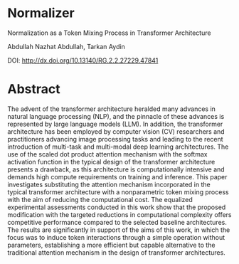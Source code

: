# Normalizer

Normalization as a Token Mixing Process in Transformer Architecture

Abdullah Nazhat Abdullah, Tarkan Aydin

DOI: http://dx.doi.org/10.13140/RG.2.2.27229.47841

# Abstract

The advent of the transformer architecture heralded many advances in natural language processing (NLP), and the pinnacle of these advances is represented by large language models (LLM). In addition, the transformer architecture has been employed by computer vision (CV) researchers and practitioners advancing image processing tasks and leading to the recent introduction of multi-task and multi-modal deep learning architectures. The use of the scaled dot product attention mechanism with the softmax activation function in the typical design of the transformer architecture presents a drawback, as this architecture is computationally intensive and demands high compute requirements on training and inference. This paper investigates substituting the attention mechanism incorporated in the typical transformer architecture with a nonparametric token mixing process with the aim of reducing the computational cost. The equalized experimental assessments conducted in this work show that the proposed modification with the targeted reductions in computational complexity offers competitive performance compared to the selected baseline architectures. The results are significantly in support of the aims of this work, in which the focus was to induce token interactions through a simple operation without parameters, establishing a more efficient but capable alternative to the traditional attention mechanism in the design of transformer architectures.







